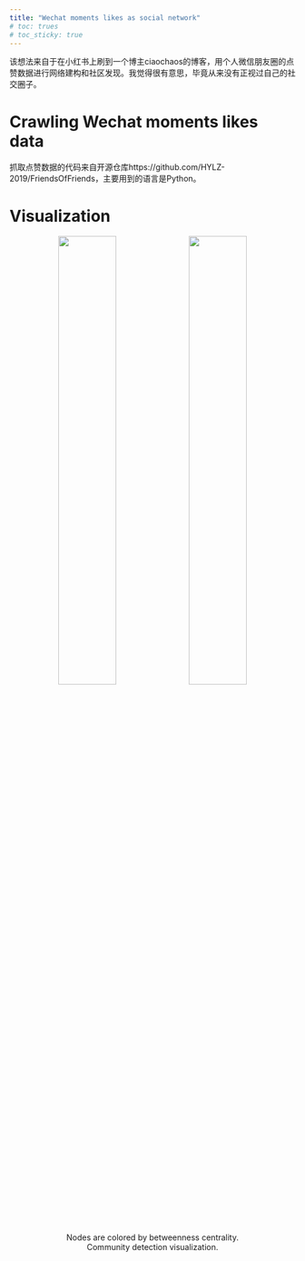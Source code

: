 ```yaml
---
title: "Wechat moments likes as social network"
# toc: trues
# toc_sticky: true
---
```


该想法来自于在小红书上刷到一个博主ciaochaos的博客，用个人微信朋友圈的点赞数据进行网络建构和社区发现。我觉得很有意思，毕竟从来没有正视过自己的社交圈子。

# Crawling Wechat moments likes data

抓取点赞数据的代码来自开源仓库https://github.com/HYLZ-2019/FriendsOfFriends，主要用到的语言是Python。

# Visualization
<center>
  <img src="{{ site.url }}{{ site.baseurl }}/assets/images/post_figs/wechat-likes/fig1.jpg" width="45%" alt="">
  <img src="{{ site.url }}{{ site.baseurl }}/assets/images/post_figs/wechat-likes/fig2.jpg" width="45%" alt="">
  <figcaption>Nodes are colored by betweenness centrality.</figcaption>
  <figcaption>Community detection visualization.</figcaption>
</center>




